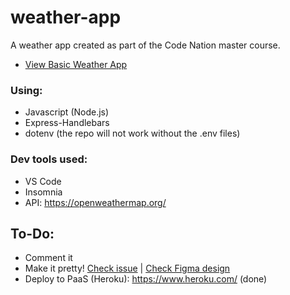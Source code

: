 ﻿# weather-app
A weather app created as part of the Code Nation master course.

- [View Basic Weather App](https://lit-everglades-00121.herokuapp.com/)

### Using: 
- Javascript (Node.js)
- Express-Handlebars
- dotenv (the repo will not work without the .env files)

### Dev tools used: 
- VS Code 
- Insomnia
- API: https://openweathermap.org/

## To-Do:
- Comment it
- Make it pretty! [Check issue](https://github.com/RomanHyde/weather-app/issues/1) | [Check Figma design](https://www.figma.com/file/z8suZKKYYInsH3gSuq7YPA/Weather-App-Design?node-id=0%3A1)
- Deploy to PaaS (Heroku): https://www.heroku.com/ (done)
